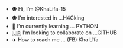 - 👽 Hi, I’m @KhaLifa-15
- 👽 I’m interested in ...H4Cking
- 🌱 I’m currently learning ... PYTHON
- 🇱🇷 I’m looking to collaborate on ...GITHUB
- ✈️ How to reach me ... (FB) Kha Lîfa

<!---
KhaLifa-15/KhaLifa-15 is a ✨ special ✨ repository because its `README.md` (this file) appears on your GitHub profile.
You can click the Preview link to take a look at your changes.
--->
